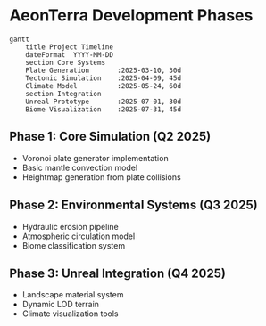# AeonTerra Development Phases

```mermaid
gantt
    title Project Timeline
    dateFormat  YYYY-MM-DD
    section Core Systems
    Plate Generation       :2025-03-10, 30d
    Tectonic Simulation    :2025-04-09, 45d
    Climate Model          :2025-05-24, 60d
    section Integration
    Unreal Prototype       :2025-07-01, 30d
    Biome Visualization    :2025-07-31, 45d
```

## Phase 1: Core Simulation (Q2 2025)
- Voronoi plate generator implementation
- Basic mantle convection model
- Heightmap generation from plate collisions

## Phase 2: Environmental Systems (Q3 2025)
- Hydraulic erosion pipeline
- Atmospheric circulation model
- Biome classification system

## Phase 3: Unreal Integration (Q4 2025)
- Landscape material system
- Dynamic LOD terrain
- Climate visualization tools
